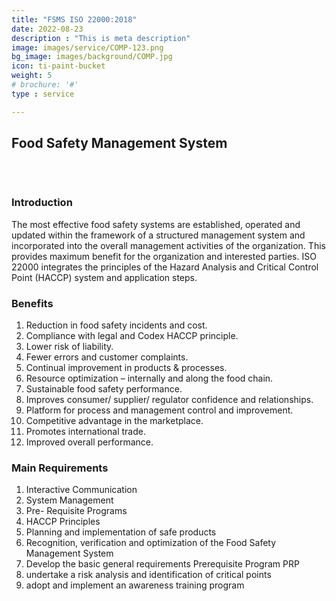 ```yaml
---
title: "FSMS ISO 22000:2018"
date: 2022-08-23
description : "This is meta description"
image: images/service/COMP-123.png
bg_image: images/background/COMP.jpg
icon: ti-paint-bucket
weight: 5
# brochure: '#'
type : service

---
```


## Food Safety Management System
<pre>


</pre>

### Introduction
The most effective food safety systems are established, operated and updated within the framework of a structured management system and incorporated into the overall management activities of the organization. This provides maximum benefit for the organization and interested parties. ISO 22000 integrates the principles of the Hazard Analysis and Critical Control Point (HACCP) system and application steps.

### Benefits
1. Reduction in food safety incidents and cost.
2. Compliance with legal and Codex HACCP principle.
3. Lower risk of liability.
4. Fewer errors and customer complaints.
5. Continual improvement in products & processes.
6. Resource optimization – internally and along the food chain.
7. Sustainable food safety performance.
8. Improves consumer/ supplier/ regulator confidence and relationships.
9. Platform for process and management control and improvement.
10. Competitive advantage in the marketplace.
11. Promotes international trade.
12. Improved overall performance.

### Main Requirements
1. Interactive Communication
2. System Management
3. Pre- Requisite Programs
4. HACCP Principles
5. Planning and implementation of safe products
6. Recognition, verification and optimization of the Food Safety Management System
7. Develop the basic general requirements Prerequisite Program PRP
8. undertake a risk analysis and identification of critical points
9. adopt and implement an awareness training program